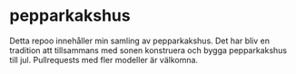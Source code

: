 # pepparkakshus
Detta repoo innehåller min samling av pepparkakshus. 
Det har bliv en tradition att tillsammans med sonen konstruera och bygga pepparkakshus till jul. 
Pullrequests med fler modeller är välkomna. 
